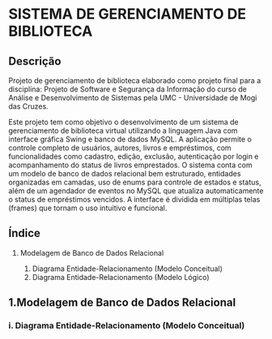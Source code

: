 <h1>SISTEMA DE GERENCIAMENTO DE BIBLIOTECA</h1>

<h2>Descrição</h2>
<p>Projeto de gerenciamento de biblioteca elaborado como projeto final para a disciplina: Projeto de Software e Segurança da Informação do curso de Análise e Desenvolvimento de Sistemas pela UMC - Universidade de Mogi das Cruzes.</p>
<p>Este projeto tem como objetivo o desenvolvimento de um sistema de gerenciamento de biblioteca virtual utilizando a linguagem Java com interface gráfica Swing e banco de dados MySQL. A aplicação permite o controle completo de usuários, autores, livros e empréstimos, com funcionalidades como cadastro, edição, exclusão, autenticação por login e acompanhamento do status de livros emprestados. O sistema conta com um modelo de banco de dados relacional bem estruturado, entidades organizadas em camadas, uso de enums para controle de estados e status, além de um agendador de eventos no MySQL que atualiza automaticamente o status de empréstimos vencidos. A interface é dividida em múltiplas telas (frames) que tornam o uso intuitivo e funcional. </p>

<h2>Índice</h2>
<ol>
    <li>Modelagem de Banco de Dados Relacional </li>
      <ol>
          <li>Diagrama Entidade-Relacionamento (Modelo Conceitual)</li>
          <li>Diagrama Entidade-Relacionamento (Modelo Lógico)</li>
      </ol>   
</ol>

<h2>1.Modelagem de Banco de Dados Relacional</h2>
<h3>i. Diagrama Entidade-Relacionamento (Modelo Conceitual)</h3>
